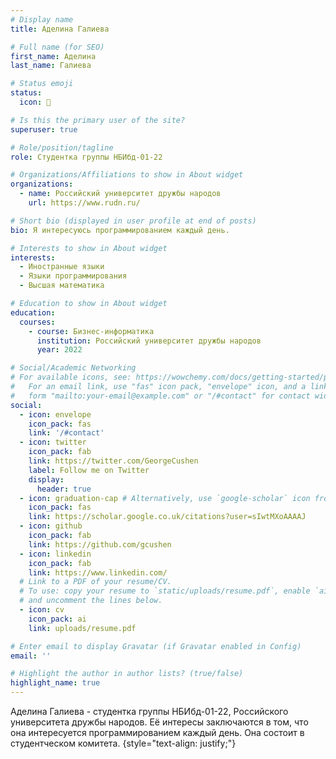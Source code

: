 ```yaml
---
# Display name
title: Аделина Галиева

# Full name (for SEO)
first_name: Аделина
last_name: Галиева

# Status emoji
status:
  icon: 👑

# Is this the primary user of the site?
superuser: true

# Role/position/tagline
role: Студентка группы НБИбд-01-22

# Organizations/Affiliations to show in About widget
organizations:
  - name: Российский университет дружбы народов
    url: https://www.rudn.ru/

# Short bio (displayed in user profile at end of posts)
bio: Я интересуюсь программированием каждый день.

# Interests to show in About widget
interests:
  - Иностранные языки
  - Языки программирования
  - Высшая математика

# Education to show in About widget
education:
  courses:
    - course: Бизнес-информатика
      institution: Российский университет дружбы народов
      year: 2022

# Social/Academic Networking
# For available icons, see: https://wowchemy.com/docs/getting-started/page-builder/#icons
#   For an email link, use "fas" icon pack, "envelope" icon, and a link in the
#   form "mailto:your-email@example.com" or "/#contact" for contact widget.
social:
  - icon: envelope
    icon_pack: fas
    link: '/#contact'
  - icon: twitter
    icon_pack: fab
    link: https://twitter.com/GeorgeCushen
    label: Follow me on Twitter
    display:
      header: true
  - icon: graduation-cap # Alternatively, use `google-scholar` icon from `ai` icon pack
    icon_pack: fas
    link: https://scholar.google.co.uk/citations?user=sIwtMXoAAAAJ
  - icon: github
    icon_pack: fab
    link: https://github.com/gcushen
  - icon: linkedin
    icon_pack: fab
    link: https://www.linkedin.com/
  # Link to a PDF of your resume/CV.
  # To use: copy your resume to `static/uploads/resume.pdf`, enable `ai` icons in `params.yaml`,
  # and uncomment the lines below.
  - icon: cv
    icon_pack: ai
    link: uploads/resume.pdf

# Enter email to display Gravatar (if Gravatar enabled in Config)
email: ''

# Highlight the author in author lists? (true/false)
highlight_name: true
---
```


Аделина Галиева - студентка группы НБИбд-01-22, Российского университета дружбы народов. Её интересы заключаются в том, что она интересуется программированием каждый день. Она состоит в студентческом комитета.
{style="text-align: justify;"}
